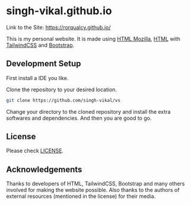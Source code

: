 # singh-vikal.github.io
Link to the Site: https://rorqualcy.github.io/

This is my personal website. It is made using [HTML Mozilla](https://developer.mozilla.org/en-US/docs/Web/HTML), [HTML](https://www.w3schools.com/html/) with [TailwindCSS](https://tailwindcss.com) and [Bootstrap](https://getbootstrap.com/).

## Development Setup

First install a IDE you like.

Clone the repository to your desired location.

```sh
git clone https://github.com/singh-vikal/vs
```

Change your directory to the cloned repository and install the extra softwares and dependencies.
And then you are good to go.


## License

Please check [LICENSE](/LICENSE).

## Acknowledgements

Thanks to developers of HTML, TailwindCSS, Bootstrap and many others involved for making the website possible.
Also thanks to the authors of external resources (mentioned in the license) for their media.
